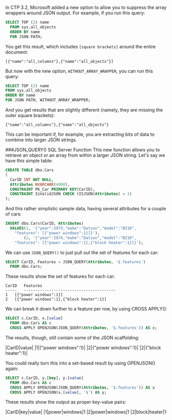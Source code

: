 In CTP 3.2, Microsoft added a new option to allow you to suppress the array wrappers around JSON output. For example, if you run this query:

```sql
SELECT TOP (2) name 
  FROM sys.all_objects 
  ORDER BY name
  FOR JSON PATH;
```
You get this result, which includes `[square brackets]` around the entire document:

```
[{"name":"all_columns"},{"name":"all_objects"}]
```

But now with the new option, `WITHOUT_ARRAY_WRAPPER`, you can run this query:

```sql
SELECT TOP (2) name 
FROM sys.all_objects 
ORDER BY name
FOR JSON PATH, WITHOUT_ARRAY_WRAPPER;
```

And you get results that are slightly different (namely, they are missing the outer square brackets):

```
{"name":"all_columns"},{"name":"all_objects"}
```
This can be important if, for example, you are extracting bits of data to combine into larger JSON strings.

###JSON_QUERY() SQL Server Function
This new function allows you to retrieve an object or an array from within a larger JSON string. Let's say we have this simple table:

```sql
CREATE TABLE dbo.Cars
(
  CarID INT NOT NULL,
  Attributes NVARCHAR(4000),
  CONSTRAINT PK_Car PRIMARY KEY(CarID),
  CONSTRAINT IsValidJSON CHECK (ISJSON(Attributes) = 1)
);
```
And this rather simplistic sample data, having several attributes for a couple of cars:

```sql
INSERT dbo.Cars(CarID, Attributes)
  VALUES(1, '{"year":1973,"make":"Datsun","model":"B210",
    "features": [{"power windows":1}]}'),
        (2, '{"year":1974,"make":"Datsun","model":"B210",
    "features": [{"power windows":1},{"block heater":1}]}');
```
We can use `JSON_QUERY()` to just pull out the set of features for each car:

```sql
SELECT CarID, Features = JSON_QUERY(Attributes, '$.features')
  FROM dbo.Cars;
```
These results show the set of features for each car:

```
CarID	Features
-----	----------------------------------------
1	[{"power windows":1}]
2	[{"power windows":1},{"block heater":1}]
```

We can break it down further to a feature per row, by using CROSS APPLY():

```sql
SELECT c.CarID, x.[value]
  FROM dbo.Cars AS c
  CROSS APPLY OPENJSON(JSON_QUERY(Attributes, '$.features')) AS x;
```

The results, though, still contain some of the JSON scaffolding:

|CarID|value|
|1|{"power windows":1}|
|2|{"power windows":1}|
|2|{"block heater":1}|

You could really turn this into a set-based result by using OPENJSON() again:

```sql
SELECT c.CarID, y.[key], y.[value]
  FROM dbo.Cars AS c
  CROSS APPLY OPENJSON(JSON_QUERY(Attributes, '$.features')) AS x
  CROSS APPLY OPENJSON(x.[value], '$') AS y;
```
These results show the output as proper key-value pairs:


|CarID|key|value|
|1|power|windows|1
|2|power|windows|1
|2|block|heater|1
